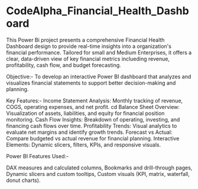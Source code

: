 # CodeAlpha_Financial_Health_Dashboard
This Power Bi project presents a comprehensive Financial Health Dashboard design to provide real-time insights into a organization's financial performance. Tailored for small and Medium Enterprises, it offers a clear, data-driven view of key financial metrics inclueding revenue, profitability, cash flow, and budget forecasting.

Objective:-
To develop an interactive Power BI dashboard that analyzes and visualizes financial statements to support better decision-making and planning.

Key Features:-
Income Statement Analysis: Monthly tracking of revenue, COGS, operating expenses, and net profit. cd
Balance Sheet Overview: Visualization of assets, liabilities, and equity for financial position monitoring.
Cash Flow Insights: Breakdown of operating, investing, and financing cash flows over time.
Profitability Trends: Visual analytics to evaluate net margins and identify growth trends.
Forecast vs Actual: Compare budgeted vs actual revenue for financial planning.
Interactive Elements: Dynamic slicers, filters, KPIs, and responsive visuals.

Power BI Features Used:-

DAX measures and calculated columns,
Bookmarks and drill-through pages,
Dynamic slicers and custom tooltips,
Custom visuals (KPI, matrix, waterfall, donut charts).
